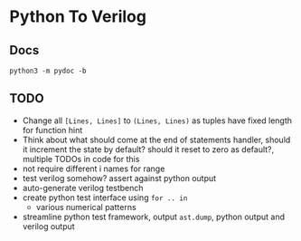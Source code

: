 # Python To Verilog

## Docs

`python3 -m pydoc -b`

## TODO

- Change all `[Lines, Lines]` to `(Lines, Lines)` as tuples have fixed length for function hint
- Think about what should come at the end of statements handler, should it increment the state by default? should it reset to zero as default?, multiple TODOs in code for this
- not require different i names for range
- test verilog somehow? assert against python output
- auto-generate verilog testbench
- create python test interface using `for .. in`
  - various numerical patterns
- streamline python test framework, output `ast.dump`, python output and verilog output
